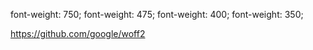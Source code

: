 font-weight: 750;
font-weight: 475;
font-weight: 400;
font-weight: 350;

https://github.com/google/woff2